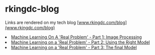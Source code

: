 # rkingdc-blog

Links are rendered on my tech blog [www.rkingdc.com/blog](www.rkingdc.com/blog)


<li><a href="regplot/code/create_training_set.html">Machine Learning On A 'Real Problem' - Part 1: Image Processing</a></li>

<li><a href="regplot/code/deep_learning_1.html">Machine Learning on a 'Real Problem' - Part 2: Using the Right Model</a></li>

<li><a href="regplot/code/deep_learning_2.hrml">Machine Learning on a 'Real Problem' - Part 3: The final Model</a></li>
